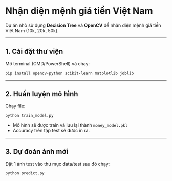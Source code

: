 # Nhận diện mệnh giá tiền Việt Nam

Dự án nhỏ sử dụng **Decision Tree** và **OpenCV** để nhận diện mệnh giá tiền Việt Nam (10k, 20k, 50k).

---

## 1. Cài đặt thư viện

Mở terminal (CMD/PowerShell) và chạy:

```bash
pip install opencv-python scikit-learn matplotlib joblib
```

---

## 2. Huấn luyện mô hình

Chạy file:

```bash
python train_model.py
```

- Mô hình sẽ được train và lưu lại thành `money_model.pkl`
- Accuracy trên tập test sẽ được in ra.

---

## 3. Dự đoán ảnh mới

Đặt 1 ảnh test vào thư mục data/test sau đó chạy:

```bash
python predict.py
```
